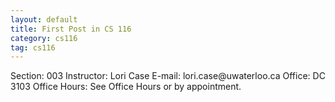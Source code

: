 ```yaml
---
layout: default
title: First Post in CS 116
category: cs116
tag: cs116
---
```

<div class="text-center">
Section: 003    
Instructor: Lori Case  
E-mail: 	lori.case@uwaterloo.ca  
Office: 	DC 3103  
Office Hours: 	See Office Hours or by appointment.  
</div>
